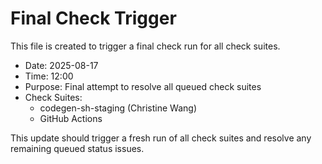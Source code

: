 # Final Check Trigger

This file is created to trigger a final check run for all check suites.

- Date: 2025-08-17
- Time: 12:00
- Purpose: Final attempt to resolve all queued check suites
- Check Suites:
  - codegen-sh-staging (Christine Wang)
  - GitHub Actions

This update should trigger a fresh run of all check suites and resolve any remaining queued status issues.

